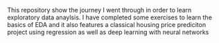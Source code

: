This repository show the journey I went through in order to learn exploratory 
data anaylsis. I have completed some exercises to learn the basics of EDA and 
it also features a classical housing price prediciton project using regression 
as well as deep learning with neural networks
